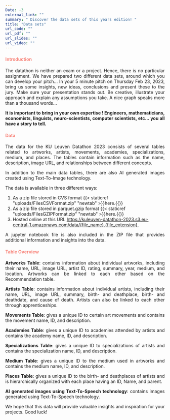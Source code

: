 ```yaml
---
Date: -3
external_link: ""
summary: " Discover the data sets of this years edition! "
title: "Data sets"
url_code: ""
url_pdf: ""
url_slides: ""
url_video: ""
---
```


<h4 style="color: #F88379">Introduction </h4>	


<p style='text-align: justify;'>
The datathon is neither an exam or a project. Hence, there is no particular assignment. We have prepared two different data sets, around which you can develop your pitch... In your 5 minute pitch on Thursday Feb 23, 2023, bring us some insights, new ideas, conclusions and present these to the jury. Make sure your presentation stands out. Be creative, illustrate your approach and explain any assumptions you take. A nice graph speaks more than a thousand words…  </p>

<p style='text-align: justify;'> <strong> It is important to bring in your own expertise ! Engineers, mathematicians, economists, linguists, neuro-scientists, computer scientists, etc... you all have a story to tell. </strong> </p>

<h4 style="color: #F88379">Data </h4>

<p style='text-align: justify;'> The data for the KU Leuven Datathon 2023 consists of several tables related to artworks, artists, movements, academies, specializations, medium, and places. The tables contain information such as the name, description, image URL, and relationships between different concepts.  </p>

<p style='text-align: justify;'> In addition to the main data tables, there are also AI generated images created using Text-To-Image technology. </p>

The data is available in three different ways:

1. As a zip file stored in CVS format {{< staticref "uploads/FilesCSVFormat.zip" "newtab" >}}here.{{</staticref>}}
2. As a zip file stored in parquet.gzip format {{< staticref "uploads/FilesGZIPFormat.zip" "newtab" >}}here.{{</staticref>}}
3. Hosted online at this URL https://kuleuven-datathon-2023.s3.eu-central-1.amazonaws.com/data/{file_name}.{file_extension}. 

<p style='text-align: justify;'> A jupyter notebook file is also included in the ZIP file that provides additional information and insights into the data.</p>

<h4 style="color: #F88379">Table Overview</h4>

<p style='text-align: justify;'> <b>Artworks Table</b>: contains information about individual artworks, including their name, URL, image URL, artist ID, rating, summary, year, medium, and location. Artworks can be linked to each other based on the Recommendation table. </p>

<p style='text-align: justify;'> <b>Artists Table</b>: contains information about individual artists, including their name, URL, image URL, summary, birth- and deathplace, birth- and deathdate, and cause of death. Artists can also be linked to each other through apprenticeships. </p>

<p style='text-align: justify;'> <b>Movements Table</b>: gives a unique ID to certain art movements and contains the movement name, ID, and description. </p>

<p style='text-align: justify;'> <b>Academies Table</b>: gives a unique ID to academies attended by artists and contains the academy name, ID, and description. </p>

<p style='text-align: justify;'> <b>Specializations Table</b>: gives a unique ID to specializations of artists and contains the specialization name, ID, and description. </p>

<p style='text-align: justify;'> <b>Medium Table</b>: gives a unique ID to the medium used in artworks and contains the medium name, ID, and description. </p>

<p style='text-align: justify;'> <b>Places Table</b>: gives a unique ID to the birth- and deathplaces of artists and is hierarchically organized with each place having an ID, Name, and parent. </p>

<p style='text-align: justify;'> <b>AI generated images using Text-To-Speech technology</b>: contains images generated using Text-To-Speech technology. </p>

<p style='text-align: justify;'> We hope that this data will provide valuable insights and inspiration for your projects. Good luck! </p>


